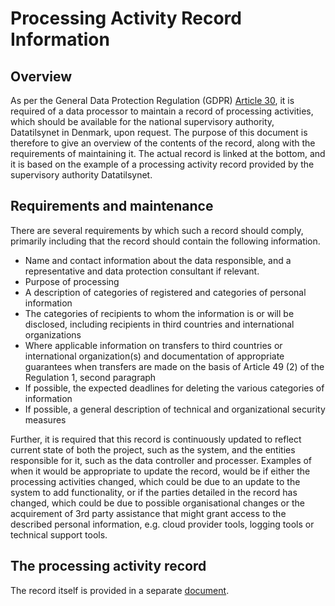 # Processing Activity Record Information

## Overview

As per the General Data Protection Regulation (GDPR) [Article 30](https://eur-lex.europa.eu/legal-content/EN/TXT/HTML/?uri=CELEX:32016R0679&from=EN#d1e3265-1-1),
it is required of a data processor to maintain a record of processing activities,
which should be available for the national supervisory authority, Datatilsynet
in Denmark, upon request. The purpose of this document is therefore to give an
overview of the contents of the record, along with the requirements of maintaining
it. The actual record is linked at the bottom, and it is based on the example of
a processing activity record provided by the supervisory authority Datatilsynet.

## Requirements and maintenance

There are several requirements by which such a record should comply, primarily
including that the record should contain the following information.

* Name and contact information about the data responsible, and a representative
  and data protection consultant if relevant. 
* Purpose of processing
* A description of categories of registered and categories of personal information
* The categories of recipients to whom the information is or will be disclosed,
  including recipients in third countries and international organizations
* Where applicable information on transfers to third countries or international
  organization(s) and documentation of appropriate guarantees when transfers are
  made on the basis of Article 49 (2) of the Regulation 1, second paragraph
* If possible, the expected deadlines for deleting the various categories of information
* If possible, a general description of technical and organizational security measures

Further, it is required that this record is continuously updated to reflect current
state of both the project, such as the system, and the entities responsible for
it, such as the data controller and processer. Examples of when it would be appropriate
to update the record, would be if either the processing activities changed, which
could be due to an update to the system to add functionality, or if the parties
detailed in the record has changed, which could be due to possible organisational
changes or the acquirement of 3rd party assistance that might grant access to the
described personal information, e.g. cloud provider tools, logging tools or technical
support tools.

## The processing activity record

The record itself is provided in a separate [document](processing_activity_record.md).
